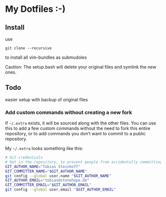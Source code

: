 # My Dotfiles :-)
## Install

use 
```git
git clone --recursive
```
to install all vim-bundles as submudoles

Caution:
The setup.bash will delete your original files and symlink the new ones.

## Todo

easier setup with backup of original files

### Add custom commands without creating a new fork

If `~/.extra` exists, it will be sourced along with the other files. You can use this to add a few custom commands without the need to fork this entire repository, or to add commands you don’t want to commit to a public repository.

My `~/.extra` looks something like this:

```bash
# Git credentials
# Not in the repository, to prevent people from accidentally committing under my name
GIT_AUTHOR_NAME="Tobias Steinhoff"
GIT_COMMITTER_NAME="$GIT_AUTHOR_NAME"
git config --global user.name "$GIT_AUTHOR_NAME"
GIT_AUTHOR_EMAIL="tobias@stonehope.de"
GIT_COMMITTER_EMAIL="$GIT_AUTHOR_EMAIL"
git config --global user.email "$GIT_AUTHOR_EMAIL"
```
